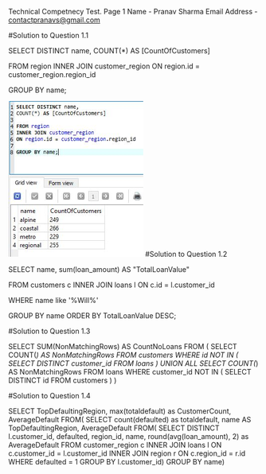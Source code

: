 Technical Competnecy Test.                                                                      Page 1
Name - Pranav Sharma 
Email Address - contactpranavs@gmail.com

#Solution to Question 1.1

SELECT DISTINCT name, 
COUNT(*) AS [CountOfCustomers]

FROM region 
INNER JOIN customer_region 
ON region.id = customer_region.region_id 

GROUP BY name;

![](1.jpg)
#Solution to Question 1.2

SELECT name, 
sum(loan_amount) AS "TotalLoanValue" 

FROM
customers c
INNER JOIN
loans l
ON c.id = l.customer_id

WHERE name like '%Will%'

GROUP BY name
ORDER BY TotalLoanValue DESC;


#Solution to Question 1.3

SELECT SUM(NonMatchingRows) AS CountNoLoans
FROM (
  SELECT COUNT(*) AS NonMatchingRows
  FROM customers
  WHERE id NOT IN ( SELECT DISTINCT customer_id FROM loans )
  UNION ALL
  SELECT COUNT(*) AS NonMatchingRows
  FROM loans
  WHERE customer_id NOT IN ( SELECT DISTINCT id FROM customers )
)


#Solution to Question 1.4

SELECT TopDefaultingRegion, max(totaldefault) as CustomerCount, AverageDefault
FROM(
    SELECT count(defaulted) as totaldefault, name AS TopDefaultingRegion, AverageDefault
FROM(
    SELECT DISTINCT l.customer_id, defaulted, region_id, name, round(avg(loan_amount), 2) as AverageDefault
    FROM customer_region c
    INNER JOIN loans l ON c.customer_id = l.customer_id
    INNER JOIN region r ON c.region_id = r.id  
WHERE defaulted = 1
GROUP BY l.customer_id)
GROUP BY name)

